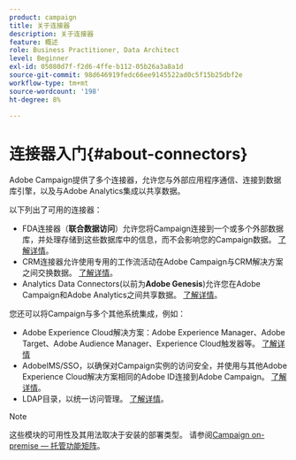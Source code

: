 ```yaml
---
product: campaign
title: 关于连接器
description: 关于连接器
feature: 概述
role: Business Practitioner, Data Architect
level: Beginner
exl-id: 05080d7f-f2d6-4ffe-b112-05b26a3a8a1d
source-git-commit: 98d646919fedc66ee9145522ad0c5f15b25dbf2e
workflow-type: tm+mt
source-wordcount: '198'
ht-degree: 8%

---
```


# 连接器入门{#about-connectors}

Adobe Campaign提供了多个连接器，允许您与外部应用程序通信、连接到数据库引擎，以及与Adobe Analytics集成以共享数据。

以下列出了可用的连接器：

* FDA连接器（**联合数据访问**）允许您将Campaign连接到一个或多个外部数据库，并处理存储到这些数据库中的信息，而不会影响您的Campaign数据。 [了解详情](../../installation/using/about-fda.md)。
* CRM连接器允许使用专用的工作流活动在Adobe Campaign与CRM解决方案之间交换数据。 [了解详情](../../platform/using/crm-connectors.md)。
* Analytics Data Connectors(以前为&#x200B;**Adobe Genesis**)允许您在Adobe Campaign和Adobe Analytics之间共享数据。 [了解详情](../../platform/using/adobe-analytics-data-connector.md)。

您还可以将Campaign与多个其他系统集成，例如：

* Adobe Experience Cloud解决方案：Adobe Experience Manager、Adobe Target、Adobe Audience Manager、Experience Cloud触发器等。 [了解详情](../../integrations/using/about-campaign-integrations.md)
* AdobeIMS/SSO，以确保对Campaign实例的访问安全，并使用与其他Adobe Experience Cloud解决方案相同的Adobe ID连接到Adobe Campaign。 [了解详情](../../integrations/using/about-adobe-id.md)。
* LDAP目录，以统一访问管理。 [了解详情](../../installation/using/connecting-through-ldap.md)。

>[!NOTE]
>
>这些模块的可用性及其用法取决于安装的部署类型。 请参阅[Campaign on-premise — 托管功能矩阵](../../installation/using/capability-matrix.md)。
